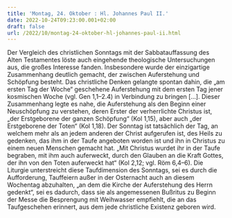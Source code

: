 ```yaml
---
title: 'Montag, 24. Oktober : Hl. Johannes Paul II.'
date: 2022-10-24T09:23:00.001+02:00
draft: false
url: /2022/10/montag-24-oktober-hl-johannes-paul-ii.html
---
```


Der Vergleich des christlichen Sonntags mit der Sabbatauffassung des Alten Testamentes löste auch eingehende theologische Untersuchungen aus, die großes Interesse fanden. Insbesondere wurde der einzigartige Zusammenhang deutlich gemacht, der zwischen Auferstehung und Schöpfung besteht. Das christliche Denken gelangte spontan dahin, die „am ersten Tag der Woche“ geschehene Auferstehung mit dem ersten Tag jener kosmischen Woche (vgl. Gen 1,1–2.4) in Verbindung zu bringen \[…\]. Dieser Zusammenhang legte es nahe, die Auferstehung als den Beginn einer Neuschöpfung zu verstehen, deren Erster der verherrlichte Christus ist, „der Erstgeborene der ganzen Schöpfung“ (Kol 1,15), aber auch „der Erstgeborene der Toten“ (Kol 1,18). Der Sonntag ist tatsächlich der Tag, an welchem mehr als an jedem anderen der Christ aufgerufen ist, des Heils zu gedenken, das ihm in der Taufe angeboten worden ist und ihn in Christus zu einem neuen Menschen gemacht hat. „Mit Christus wurdet ihr in der Taufe begraben, mit ihm auch auferweckt, durch den Glauben an die Kraft Gottes, der ihn von den Toten auferweckt hat“ (Kol 2,12; vgl. Röm 6,4–6). Die Liturgie unterstreicht diese Taufdimension des Sonntags, sei es durch die Aufforderung, Tauffeiern außer in der Osternacht auch an diesem Wochentag abzuhalten, „an dem die Kirche der Auferstehung des Herrn gedenkt“, sei es dadurch, dass sie als angemessenen Bußritus zu Beginn der Messe die Besprengung mit Weihwasser empfiehlt, die an das Taufgeschehen erinnert, aus dem jede christliche Existenz geboren wird.